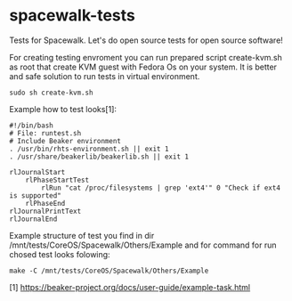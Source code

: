 # spacewalk-tests

Tests for Spacewalk. Let's do open source tests for open source software!

For creating testing envroment you can run prepared script create-kvm.sh as root that create KVM guest with Fedora Os on your system. It is better and safe solution to run tests in virtual environment. 

```
sudo sh create-kvm.sh
```

Example how to test looks[1]:

```
#!/bin/bash
# File: runtest.sh
# Include Beaker environment
. /usr/bin/rhts-environment.sh || exit 1
. /usr/share/beakerlib/beakerlib.sh || exit 1

rlJournalStart
    rlPhaseStartTest
        rlRun "cat /proc/filesystems | grep 'ext4'" 0 "Check if ext4 is supported"
    rlPhaseEnd
rlJournalPrintText
rlJournalEnd
```

Example structure of test you find in dir /mnt/tests/CoreOS/Spacewalk/Others/Example
and for command for run chosed test looks folowing:

```
make -C /mnt/tests/CoreOS/Spacewalk/Others/Example
```

[1] https://beaker-project.org/docs/user-guide/example-task.html
